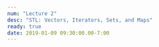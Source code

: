 ```yaml
---
num: "Lecture 2"
desc: "STL: Vectors, Iterators, Sets, and Maps"
ready: true
date: 2019-01-09 09:30:00.00-7:00
---
```

